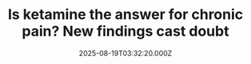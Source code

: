 ---
title: "Is ketamine the answer for chronic pain? New findings cast doubt"
date: 2025-08-19T03:32:20.000Z
category: Health
externalLink: "https://www.sciencedaily.com/releases/2025/08/250818102944.htm"
image: ""
excerpt: "A sweeping review of 67 trials has cast doubt on the use of ketamine and similar NMDA receptor antagonists for chronic pain relief. While ketamine is frequently prescribed off-label for conditions like fibromyalgia and nerve pain, researchers found little convincing evidence of real benefit and flagged serious side effects such as delusions and nausea. The lack of data on whether…"
---